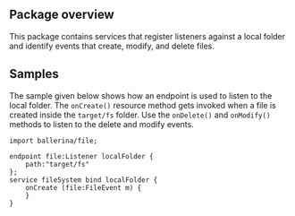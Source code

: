 ## Package overview
This package contains services that register listeners against a local folder and identify events that create, modify, and delete files.

## Samples
The sample given below shows how an endpoint is used to listen to the local folder. The `onCreate()` resource method gets invoked when a file is created inside the `target/fs` folder. Use the `onDelete()` and `onModify()` methods to listen to the delete and modify events.
```ballerina
import ballerina/file;

endpoint file:Listener localFolder {
    path:"target/fs"
};
service fileSystem bind localFolder {
    onCreate (file:FileEvent m) {
    }
}
```
